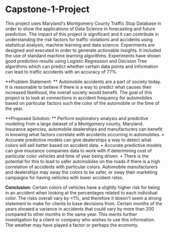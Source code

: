 # Capstone-1-Project
This project uses Maryland's Montgomery County Traffic Stop Database in order to
show the applications of Data Science in forecasting and future
prediction. The impact of this project is significant and it can contribute in
understanding the risk factors for traffic violations and accidents using
statistical analysis, machine learning and data science. Experiments are designed and executed in order to generate
actionable insights. It included the use of standard machine learning
algorithms.  Experiments have shown good prediction results using Logistic
Regression and Decision Tree algorithms which can predict whether
certain data points and information can lead to traffic accidents with an
accuracy of 77%.

**Problem Statement:  **
Automobile accidents are a part of society today. It is reasonable to believe if there is a way to predict
what causes their increased likelihood, the overall society would benefit. The goal of this project is to
look at connections in accident frequency for automobiles based on particular factors such the color of
the automobile or the time of the year.

**Proposed Solution:  **
Perform exploratory analysis and predictive modeling from a large dataset of a Montgomery county,
Maryland. Insurance agencies, automobile dealerships and manufacturers can benefit in knowing what
factors correlate with accidents occurring in automobiles.
• Accurate predictive models can give dealerships a way to detect what colors will sell better
based on accident data.
• Accurate predictive models can give insurance companies data to work with if determining cost
of particular color vehicles and time of year being driven.
• There is the potential for this to lead to safer automobiles on the roads if there is a high
correlation of accidents with particular colors. Automobile manufacturers and dealerships may
sway the colors to be safer, or sway their marketing campaigns for having vehicles with lower
accident rates.

**Conclusion:**
Certain colors of vehicles have a slightly higher risk for being in an accident when looking at the
percentages related to each individual color. The risks overall vary by <1%, and therefore it doesn't
seem a strong statement to make for clients to base decisions from.
Certain months of the years showed a variance in accidents that could vary by more than 200 compared
to other months in the same year. This merits further investigation by a client or company who wishes
to use this information. The weather may have played a factor or perhaps the economy.

